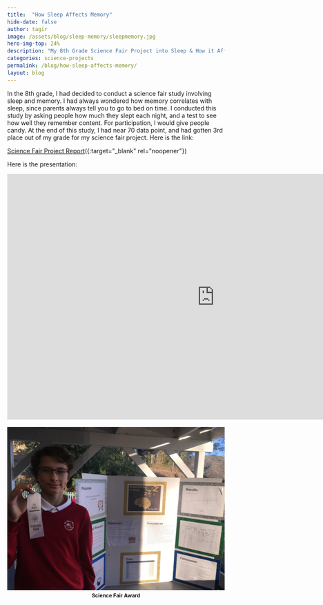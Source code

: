 ```yaml
---
title:  "How Sleep Affects Memory"
hide-date: false
author: tagir
image: /assets/blog/sleep-memory/sleepmemory.jpg
hero-img-top: 24%
description: "My 8th Grade Science Fair Project into Sleep & How it Affects Memory."
categories: science-projects
permalink: /blog/how-sleep-affects-memory/
layout: blog
---
```

In the 8th grade, I had decided to conduct a science fair study involving sleep and memory. I had always wondered how memory correlates with sleep, since parents always tell you to go to bed on time. I conducted this study by asking people how much they slept each night, and a test to see how well they remember content. For participation, I would give people candy. At the end of this study, I had near 70 data point, and had gotten 3rd place out of my grade for my science fair project. Here is the link:


[Science Fair Project Report](https://docs.google.com/document/d/1WS0wzGa4DDX32EhYPHzwCINEUj6kXRm4Cy9rYRQGr84/edit?usp=sharing)({:target="_blank" rel="noopener"})



Here is the presentation:

<center>
<iframe src="https://docs.google.com/presentation/d/1lWZ5GBp1ldFoYAAL8zm79nCAou7IVwC3Wnd8M58qbjw/edit?usp=sharing" frameborder="0" width="960" height="569" allowfullscreen="true" mozallowfullscreen="true" webkitallowfullscreen="true"></iframe>
</center>

<p align="center">
<img src="/assets/blog/sleep-memory/science-fair-award.jpg" alt="Science Fair Award" class="img-responsive">
<strong><span style="font-size: 12px;">Science Fair Award</span></strong>
</p>
